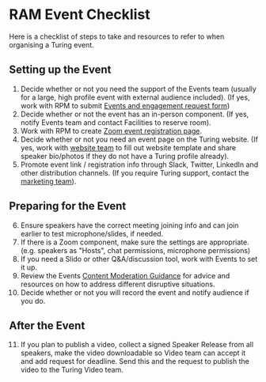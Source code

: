 # RAM Event Checklist

Here is a checklist of steps to take and resources to refer to when organising a Turing event.

## Setting up the Event
1. Decide whether or not you need the support of the Events team (usually for a large, high profile event with external audience included). (If yes, work with RPM to submit [Events and engagement request form](https://mathison.turing.ac.uk/Interact/Pages/Content/Document.aspx?id=2334&SearchId=18818&utm_source=interact&utm_medium=quick_search&utm_term=event)) 
2. Decide whether or not the event has an in-person component. (If yes, notify Events team and contact Facilities to reserve room).
3. Work with RPM to create [Zoom event registration page](https://support.zoom.us/hc/en-us/articles/211579443-Scheduling-a-meeting-with-registration).
4. Decide whether or not you need an event page on the Turing website. (If yes, work with [website team](https://mathison.turing.ac.uk/Interact/Pages/Content/Document.aspx?id=2323&SearchId=18827&utm_source=interact&utm_medium=general_search&utm_term=website+template) to fill out website template and share speaker bio/photos if they do not have a Turing profile already).
5. Promote event link / registration info through Slack, Twitter, LinkedIn and other distribution channels. (If you require Turing support, contact the [marketing team](https://mathison.turing.ac.uk/Interact/Pages/Content/Document.aspx?id=2325&SearchId=18852&utm_source=interact&utm_medium=general_search&utm_term=social+media)).

## Preparing for the Event
6. Ensure speakers have the correct meeting joining info and can join earlier to test microphone/slides, if needed.
7. If there is a Zoom component, make sure the settings are appropriate. (e.g. speakers as "Hosts", chat permissions, microphone permissions)
8. If you need a Slido or other Q&A/discussion tool, work with Events to set it up.
9. Review the Events [Content Moderation Guidance](https://thealanturininstitute.sharepoint.com/:w:/s/ee/Ec7MKsPEP6hJt00df8EhEQwBPOaCdDM1FVG4oxjnS_sOSg) for advice and resources on how to address different disruptive situations.
10. Decide whether or not you will record the event and notify audience if you do.

## After the Event

11. If you plan to publish a video, collect a signed Speaker Release from all speakers, make the video downloadable so Video team can accept it and add request for deadline. Send this and the request to publish the video to the Turing Video team.
